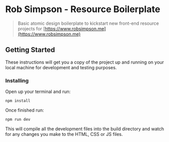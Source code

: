 # Rob Simpson - Resource Boilerplate

> Basic atomic design boilerplate to kickstart new front-end resource projects for [https://www.robsimpson.me](https://www.robsimpson.me)

## Getting Started

These instructions will get you a copy of the project up and running on your local machine for development and testing purposes.

### Installing

Open up your terminal and run:

```
npm install
```

Once finished run:

```
npm run dev
```

This will compile all the development files into the build directory and watch for any changes you make to the HTML, CSS or JS files.
